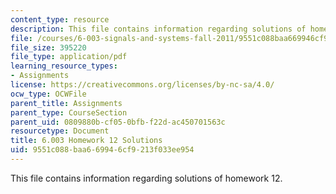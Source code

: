 ```yaml
---
content_type: resource
description: This file contains information regarding solutions of homework 12.
file: /courses/6-003-signals-and-systems-fall-2011/9551c088baa669946cf9213f033ee954_MIT6_003F11_sol12.pdf
file_size: 395220
file_type: application/pdf
learning_resource_types:
- Assignments
license: https://creativecommons.org/licenses/by-nc-sa/4.0/
ocw_type: OCWFile
parent_title: Assignments
parent_type: CourseSection
parent_uid: 0809880b-cf05-0bfb-f22d-ac450701563c
resourcetype: Document
title: 6.003 Homework 12 Solutions
uid: 9551c088-baa6-6994-6cf9-213f033ee954
---
```

This file contains information regarding solutions of homework 12.